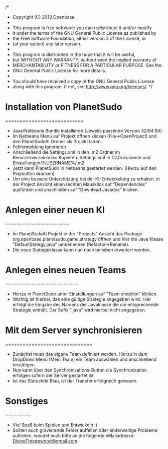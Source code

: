 /*
 * Copyright (C) 2013 Openbase
 *
 * This program is free software: you can redistribute it and/or modify
 * it under the terms of the GNU General Public License as published by
 * the Free Software Foundation, either version 3 of the License, or
 * (at your option) any later version.
 *
 * This program is distributed in the hope that it will be useful,
 * but WITHOUT ANY WARRANTY; without even the implied warranty of
 * MERCHANTABILITY or FITNESS FOR A PARTICULAR PURPOSE.  See the
 * GNU General Public License for more details.
 *
 * You should have received a copy of the GNU General Public License
 * along with this program.  If not, see <http://www.gnu.org/licenses/>.
 */

# Installation von PlanetSudo
===========================
- Java/Netbeans Bundle installieren (Jeweils passende Version 32/64 Bit)
- Im Netbeans Menü auf Projekt offnen klicken (File->OpenProject) und den PlanetSudoAI Ordner als Projekt laden.
- Fehlermeldung Ignorieren
- Anschließend die Settings.xml in den .m2 Ordner im Benutzerverzeichniss Kopieren. Settings.xml -> C:\Dokumente und Einstellungen/%USERNAME%/.m2
- Jetzt kann PlanetSudo in Netbeans gestartet werden. (Hierzu auf den Playbutton drücken)
- Um eine bessere Unterstützung bei der KI-Entwickelung zu erhalten, in der Project Ansicht einen rechten Mausklick auf "Dependencies" ausführen und anschließen auf "Download Javadoc" klicken.


# Anlegen einer neuen KI
======================
- Im PlanetSudoAI Projekt in der "Projects" Ansicht das Package org.openbase.planetsudo.game.strategy öffnen und hier die Java Klasse "DefaultStategy.java" umbenennen (Refactor->Rename).
- Die neue Stategieklasse kann nun nach belieben erweitert werden.


# Anlegen eines neuen Teams
=========================
- Hierzu in PlanetSudo unter Einstellungen auf "Team erstellen" klicken.
- Wichtig ist hierbei, das eine gültige Strategie angegeben wird. Hier erfolgt die Eingabe des Namens der Javaklasse die die entsprechende Strategie enthält. Der Sufix ".java" wird hierbei nicht angegeben.


# Mit dem Server synchronisieren
==============================
- Zunächst muss das eigene Team definiert werden. Hierzu in dem DropDown Menü (Mein Team) ein Team auswählen und anschließend bestätigen.
- Nun kann über den Synchronisations-Button die Synchronisation erfolgen sofern der Server gestartet ist.
- Ist das Statusfeld Blau, ist der Transfer erfolgreich gewesen.


# Sonstiges
=========
- Viel Spaß beim Spielen und Entwickeln :)
- Sollten euch gravierende Fehler auffallen oder anderweitige Probleme auftreten, wendet euch bitte an die folgende eMailadresse: DivineThreppwood@gmail.com



